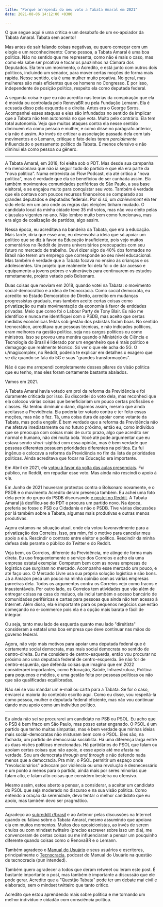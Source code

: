 ```yaml
---
title: "Porquê arrependi do meu voto a Tabata Amaral em 2021"
date: 2021-08-06 14:12:00 +0300

---
```


O que segue aqui é uma crítica e um desabafo de um ex-apoiador da Tabata Amaral. Tabata sem acento!

Mas antes de sair falando coisas negativas, eu quero começar com um elogio e um reconhecimento: Como pessoa, a Tabata Amaral é uma boa política. Não no sentido que me representa, como não é mais o caso, mas como ela sabe ser proativa e tocar os pauzinhos na Câmara dos Deputados. Ela tem um movimento, o Acredito, e está junto com outros dois políticos, incluindo um senador, para mover certas moções de forma mais rápida. Nesse sentido, ela é uma mulher muito proativa. No geral, mas mulheres são mais eficientes que os homens no Congresso. E por isso, independente de posição política, respeito ela como deputada federal.

A segunda coisa é que eu não acredito nas teorias da conspiração que ela é movida ou controlada pelo RenovaBR ou pela Fundação Lemann. Ela é acusada disso pela esquerda e a direita. Antes era o George Soros. Acompanhei esses ataques e eles são infundados no sentido de implicar que a Tabata não tem autonomia no que vota. Muito pelo contrário. Ela tem total autonomia. Vejo que muitos ataques contra ela nesse sentido diminuem ela como pessoa e mulher, e como disse no parágrafo anterior, ela não é assim. Ao invés de criticar a associação passada dela com tais movimentos e o Lemann, critique o fato deles terem *parcialmente* influenciado o pensamento político da Tabata. É menos ofensivo e não diminui ela como pessoa ou gênero.

---

A Tabata Amaral, em 2018, foi eleita sob o PDT. Mas desde sua campanha ela mencionava que não ia seguir tudo do partido e que ela era parte da "nova política". Numa entrevista ao Flow Podcast, ela até critica a "nova política", mas é verdade que ela se beneficiou de ser cunhada assim. Ela também movimentou comunidades periféricas de São Paulo, a sua base eleitoral, e se engajou muito para conquistar seu voto. Também é verdade que ela contava com poucos recursos financeiros se comparado aos grandes deputados e deputadas federais. Por si só, um *achievement* ela ter sido eleita em um ano onde as regras das eleições tinham mudado. O candidato local da minha cidade teve 35 mil votos, mas não vou eleito pelas cláusulas vigentes no ano. Não lembro muito bem como funcionava, mas era algo de coalização de partidos, algo assim.

Nessa época, eu acreditava na bandeira da Tabata, que era a educação. Mais tarde, diria que esse ano, eu desenvolvi a ideia que só apoiar um político que se diz à favor da Educação insuficiente, pois vejo muitos comentários no Reddit de jovens universitários preocupados com seu futuro no mercado de trabalho. Ouvi dizer algo de 40% dos formados no Brasil não terem um emprego que corresponde ao seu nível educacional. Mas também é verdade que a Tabata focava no ensino às crianças e os adolescentes. Um projeto que realmente foi dela foi o de dar acesso e equipamento a jovens pobres e vulneráveis para continuarem os estudos remotamente, projeto vetado pelo Bolsonaro.

Duas coisas que moviam em 2018, quando votei na Tabata: o movimento social-democrático e a ideia de tecnocracia. Como social democrata, eu acredito no Estado Democrático de Direito, acredito em mudanças progressistas graduais, mas também aceito certas coisas como privatização ou mais movimentação da economia à favor de entidades privadas. Meio que como foi o Labour Party de Tony Blair. Eu não me identifico e nunca me identifiquei com o PSDB, mas aceito que certas medidas econômicas feitas sob gestão dos psbistas foram boas. No sentido tecnocrático, acreditava que pessoas técnicas, e não indicados políticos, eram melhores na gestão política, seja nos cargos políticos ou como ministros. Isso se provou uma mentira quando o Ministério de Ciência e Tecnologia do Brasil é liderado por um engenheiro que é mais político e demagogo que realmente técnico. Só ver o que ele acha do 5G. O u/magicomplex, no Reddit, poderia te explicar em detalhes o exagero que se diz quando se fala do 5G e suas "grandes transformações".

Não é que me arrependi completamente desses pilares de visão política que eu tenho, mas eles foram certamente bastante abalados.

Vamos em 2021. 

A Tabata Amaral havia votado em prol da reforma da Previdência e foi duramente criticada por isso. Eu discordei do voto dela, mas reconheci que ela colocou várias coisas que beneficiariam um pouco certas profissões e classes. Ela tentou diminuir o dano, digamos assim, mesmo que ainda aceitasse a Previdência. Ela poderia ter votado contra e ter feito essas moções, mas não o fez. Tá, uma coisa dura de apoiar como votante da Tabata, mas podia engolir. É bem verdade que a reforma da Previdência não me afetava imediatamente ou no futuro próximo, então eu, como indivíduo que se preocupa com coisas mais de curto prazo, algo que acredito ser normal e humano, não dei muita bola. Você até pode argumentar que eu estava sendo *short-sighted* com essa opinião, mas é bem verdade que pessoas diferentes possuem prioridades diferentes na política. Eu fui ingênuo e colocava a reforma da Previdência no fim da lista de prioridades políticas. Ainda acreditava que focar na Educação era importante.

Em Abril de 2021, ela [votou à favor da volta das aulas presenciais](https://congressoemfoco.uol.com.br/legislativo/tabata-criticada-por-apoiar-urgencia-aulas-presenciais/). Fui público, no Reddit, em repudiar esse voto. Mas ainda não rescindi o apoio à ela.

Em Junho de 2021 houveram protestos contra o Bolsonaro novamente, e o PSDB e o movimento Acredito deram presença também. Eu achei uma foto dela perto do grupo do PSDB discursando [e postei no Reddit](https://www.reddit.com/r/brasil/comments/oe5vwj/tabata_amaral_movimento_acredito_desfiliada_do/). A Tabata Amaral já desfiliou-se do PDT e procura um partido novo. Na época, preferia se fosse o PSB ou Cidadania e não o PSDB. Tive várias discussões por lá também sobre a Tabata, algumas mais produtivas e outras menos produtivas.

Agora estamos na situação atual, onde ela votou favoravelmente para a privatização dos Correios. Isso, pra mim, foi o motivo para cancelar meu apoio a ela. Rescindir o contrato entre eleitor e político. Rescindir da minha defesa dela perante o público do Twitter e do Reddit.

Veja bem, os Correios, diferente da Previdência, me atinge de forma mais direta. Eu uso frequentemente o serviço dos Correios e acho ela uma empresa estatal exemplar. Competem bem com as novas empresas de logística que surgiram no mercado. Acompanho esse mercado um pouco, e até faço uso. O Mercado Livre usa sua própria solução logística e são bons. Já a Amazon peca um pouco na minha opinião com as várias empresas parceiras dela. Todos os argumentos contra os Correios vejo como fracos e insustentáveis. Por outro lado, os Correios tem atividades que vão além de entregar coisas na casa do maluco, ela inclui também o acesso bancário de comunidades periféricas e cartas para pessoas que ainda não tem acesso à Internet. Além disso, ela é importante para os pequenos negócios que estão começando no e-commerce pois ela é a opção mais barata e fácil de integrar. 

Ou seja, tanto meu lado de esquerda quanto meu lado "direitista" consideram a estatal uma boa empresa que deve continuar nas mãos do governo federal.

Agora, não vejo mais motivos para apoiar uma deputada federal que é certamente social democrata, mas mais social democrata no sentido de centro-direita. Eu me considero de centro-esquerda, então vou procurar no próximo ano uma deputada federal de centro-esquerda. Se não for de centro-esquerda, que defenda coisas que imagino que em 2022 considerarei importantes, como Educação, Saúde, Infraestrutura, Política para pequenos e médios, e uma gestão feita por pessoas políticas ou não que são qualificadas equilibradas.

Não sei se vou mandar um e-mail ou carta para a Tabata. Se for o caso, enviarei a maioria do conteúdo escrito aqui. Como eu disse, vou respeitá-la como pessoa, mulher e deputada federal eficiente, mas não vou continuar dando meu apoio como um indivíduo político.

---

Eu ainda não sei se procurarei um candidato no PSB ou PSOL. Eu acho que o PSB é bem fraco em São Paulo, mas posso estar enganado. O PSOL é um partido que tenho muitas simpatias, mas é bem verdade que minhas ideias mais social-democratas não misturam bem com o PSOL. Eles são, na fachada, um partido de democracia socialista. Há uma diferença larga entre as duas visões políticas mencionadas. Há partidários do PSOL que falam ou apoiam certas coisas que não apoio, e esse apoio até me afasta na verdade. Sou um democrata *through and through* e não defendo nada menos que a democracia. Pra mim, o PSOL permitir um espaço onde "revolucionários" advocam por violência ou uma revolução é desnecessário e um ponto a menos para o partido, ainda mais por seres minorias que falam alto, e falam alto coisas que considero besteira ou ofensivo.

Mesmo assim, estou aberto a pensar, a considerar, a aceitar um candidato do PSOL que seja moderado no discurso e na sua visão política. Como entendo a oração da serenidade, devo tentar o melhor candidato que eu apoio, mas também devo ser pragmático.

---

Agradeço ao [subreddit r/brasil](https://www.reddit.com/r/brasil/) e ao Antenor pelas discussões na Internet quando eu falava sobre a Tabata Amaral, mesmo assumindo que apoiava ela em muitos momentos. Muitos dos oposicionistas, ao invés de serem chulos ou com mindset twitteiro (preciso escrever sobre isso um dia), me convenceram de certas coisas ou me influenciaram a pensar um pouquinho diferente quando coisas como o RenovaBR e o Lemann.

Também agradeço o [Manual do Usuário](manualdousuario.net/) e seus usuários e escritores, principalmente o [Tecnocracia](https://manualdousuario.net/series/tecnocracia/), podcast do Manual do Usuário na questão de tecnocracia (pun intended).

Também quero agradecer a todos que deram retweet ou leram este post. É bastante importante o post, mas também é importante a discussão que ele pode gerar. Acredito que a "Questão Tabata" pode ter um debate mai civil e elaborado, sem o mindset twitteiro que tanto critico.

 Acredito que estou aprendendo mais sobre política e me tornando um melhor indivíduo e cidadão com consciência política.
